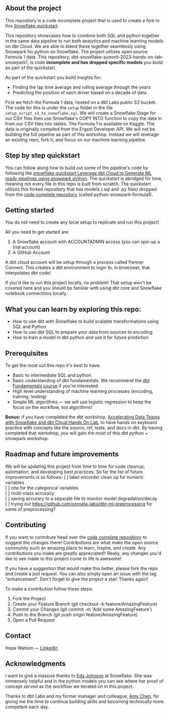 
## About the project
This repository is a code incomplete project that is used to create a fork in this [Snowflake quickstart](https://quickstarts.snowflake.com/guide/leverage_dbt_cloud_to_generate_ml_ready_pipelines_using_snowpark_python/index.html?index=..%2F..index#0). 

This repository showcases how to combine both SQL and python together in the same data pipeline to run both analytics and machine learning models on dbt Cloud. We are able to blend these together seamlessly using Snowpark for python on Snowflake.
The project utilizes open source Formula 1 data. This repository, dbt-snowflake-summit-2023-hands-on-lab-snowpark1, is code **incomplete and has dropped specific models** you build as part of the quickstart. 

As part of the quickstart you build insights for:
- Finding the lap time average and rolling average through the years
- Predicting the position of each driver based on a decade of data

First we fetch the Formula 1 data, hosted on a dbt Labs public S3 bucket. The code for this is under the `setup` folder in the file `setup_script_s3_to_snowflake.sql`. 
We will create a Snowflake Stage for our CSV files then use Snowflake's COPY INTO function to copy the data in from our CSV files into tables. The Formula 1 is available on Kaggle. The data is originally compiled from the Ergast Developer API. 
We will not be building the full pipeline as part of this workshop. Instead we will leverage an exisitng repo, fork it, and focus on our machine learning pipeline.

## Step by step quickstart
You can follow along how to build out some of the pipeline's code by following the [snowflake quickstart Leverage dbt Cloud to Generate ML ready pipelines using snowpark python](https://quickstarts.snowflake.com/guide/leverage_dbt_cloud_to_generate_ml_ready_pipelines_using_snowpark_python/index.html?index=..%2F..index#0).
The quickstart is abridged for time, meaning not every file in this repo is built from scratch. The quickstart utilizes this forked repository that has models (.sql and .py files) dropped from the [code complete repository](https://github.com/dbt-labs/python-snowpark-formula1) (called python-snowpark-formula1).

## Getting started
You do not need to create any local setup to replicate and run this project! 

All you need to get started are:
1. A Snowflake account with ACCOUNTADMIN access (you can spin up a trial account)
2. A GitHub Account

A dbt cloud account will be setup through a process called Partner Connect. This creates a dbt environment to login to, in browswer, that interpolates dbt code!

If you'd like to run this project locally, no problem! That setup won't be covered here and you should be familiar with using dbt core and Snowflake notebook connections locally. 

## What you can learn by exploring this repo:
- How to use dbt with Snowflake to build scalable transformations using SQL and Python
- How to use dbt SQL to prepare your data from sources to encoding
- How to train a model in dbt python and use it for future prediction

## Prerequisites 
To get the most out this repo it's best to have:
- Basic to intermediate SQL and python.
- Basic understanding of dbt fundamentals. We recommend the [dbt Fundamentals course](https://courses.getdbt.com/courses/fundamentals) if you're interested.
-  High level understanding of machine learning processes (encoding, training, testing)
- Simple ML algorithms — we will use logistic regression to keep the focus on the workflow, not algorithms!

**Bonus:** if you have completed the dbt workshop, [Accelerating Data Teams with Snowflake and dbt Cloud Hands On Lab](https://quickstarts.snowflake.com/guide/accelerating_data_teams_with_snowflake_and_dbt_cloud_hands_on_lab/index.html?index=..%2F..index#0), to have hands on keyboard practice with concepts like the source, ref, tests, and docs in dbt. 
By having completed that workshop, you will gain the most of this dbt python + snowpark workshop.

## Roadmap and future improvements
We will be updating this project from time to time for code cleanup, automation, and developing best practices.
So far the list of future improvements is as follows:
[ ] label encorder clean up for numeric variables <br>
[ ] ohe for the categorical variables <br>
[ ] multi-class accuracy <br>
[ ] saving accurary to a separate file to monitor model degradation/decay <br> 
[ ] trying out https://github.com/omnata-labs/dbt-ml-preprocessing for some of preprocessing?

## Contributing
If you want to contribute head over the [code complete repositiory](https://github.com/dbt-labs/python-snowpark-formula1) to suggest the changes there! 
Contributions are what make the open source community such an amazing place to learn, inspire, and create. Any contributions you make are greatly appreciated!! 
Really, any changes you'd like to see made to this project come to life is awesome!

If you have a suggestion that would make this better, please fork the repo and create a pull request. You can also simply open an issue with the tag "enhancement". Don't forget to give the project a star! Thanks again!

To make a contribution follow these steps:
1. Fork the Project
2. Create your Feature Branch (git checkout -b feature/AmazingFeature)
3. Commit your Changes (git commit -m 'Add some AmazingFeature')
4. Push to the Branch (git push origin feature/AmazingFeature)
5. Open a Pull Request

## Contact
Hope Watson &mdash; [LinkedIn](https://www.linkedin.com/in/hopewatson/)

## Acknowledgments

I want to give a massive thanks to [Eda Johnson](https://www.linkedin.com/in/eda-johnson-saa-csa-pmp-0a2783/) at Snowflake. She was immensely helpful and in the python models you can see where her proof of concept served as the workflow we iterated on in this project.

Thanks to dbt Labs and my former manager and colleague, [Amy Chen](https://www.linkedin.com/in/yuanamychen/), for giving me the time to continue building skills and becoming technically more competent each day.
